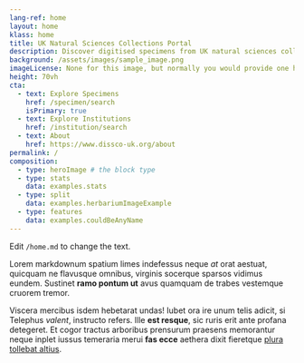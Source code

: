 ```yaml
---
lang-ref: home
layout: home
klass: home
title: UK Natural Sciences Collections Portal
description: Discover digitised specimens from UK natural sciences collections
background: /assets/images/sample_image.png
imageLicense: None for this image, but normally you would provide one here
height: 70vh
cta:
  - text: Explore Specimens
    href: /specimen/search
    isPrimary: true
  - text: Explore Institutions
    href: /institution/search
  - text: About
    href: https://www.dissco-uk.org/about
permalink: /
composition:
  - type: heroImage # the block type
  - type: stats
    data: examples.stats
  - type: split
    data: examples.herbariumImageExample
  - type: features
    data: examples.couldBeAnyName
---
```


Edit `/home.md` to change the text.

Lorem markdownum spatium limes indefessus neque *at* orat aestuat, quicquam ne
flavusque omnibus, virginis socerque sparsos vidimus eundem. Sustinet **ramo
pontum ut** avus quamquam de trabes vestemque cruorem tremor.

Viscera mercibus isdem hebetarat undas! Iubet ora ire unum telis adicit, si
Telephus *valent*, instructo refers. Ille **est resque**, sic ruris erit ante
profana detegeret. Et cogor tractus arboribus prensurum praesens memorantur
neque inplet iussus temeraria merui **fas ecce** aethera dixit fieretque [plura
tollebat altius](http://virgineusque.net/est.html).


